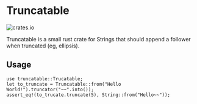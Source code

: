 # Truncatable

![crates.io](https://img.shields.io/crates/v/truncatable.svg)

Truncatable is a small rust crate for Strings that should append a follower when truncated (eg, ellipsis).

## Usage

```
use truncatable::Trucatable;
let to_truncate = Truncatable::from("Hello World!").truncator("~~".into());
assert_eq!(to_trucate.truncate(5), String::from("Hello~~"));
```
